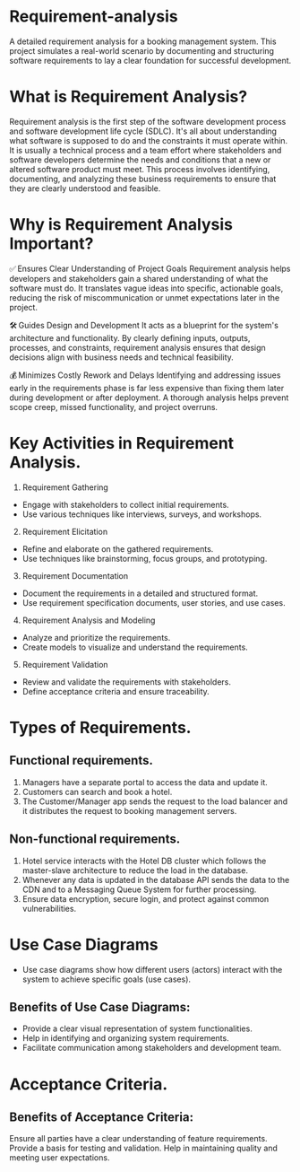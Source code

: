 # Requirement-analysis
A detailed requirement analysis for a booking management system. This project simulates a real-world scenario by documenting and structuring software requirements to lay a clear foundation for successful development.
# What is Requirement Analysis?
Requirement analysis is the first step of the software development process and software development life cycle (SDLC).
It's all about understanding what software is supposed to do and the constraints it must operate within.
It is usually a technical process and a team effort where stakeholders and software developers determine the needs and conditions that a new or altered software product must meet. This process involves identifying, documenting, and analyzing these business requirements to ensure that they are clearly understood and feasible.
# Why is Requirement Analysis Important?
✅ Ensures Clear Understanding of Project Goals
Requirement analysis helps developers and stakeholders gain a shared understanding of what the software must do. It translates vague ideas into specific, actionable goals, reducing the risk of miscommunication or unmet expectations later in the project.

🛠 Guides Design and Development
It acts as a blueprint for the system's architecture and functionality. By clearly defining inputs, outputs, processes, and constraints, requirement analysis ensures that design decisions align with business needs and technical feasibility.

💰 Minimizes Costly Rework and Delays
Identifying and addressing issues early in the requirements phase is far less expensive than fixing them later during development or after deployment. A thorough analysis helps prevent scope creep, missed functionality, and project overruns.
#  Key Activities in Requirement Analysis.
1. Requirement Gathering
* Engage with stakeholders to collect initial requirements.
* Use various techniques like interviews, surveys, and workshops.
2. Requirement Elicitation
* Refine and elaborate on the gathered requirements.
* Use techniques like brainstorming, focus groups, and prototyping.
3. Requirement Documentation
* Document the requirements in a detailed and structured format.
* Use requirement specification documents, user stories, and use cases.
4. Requirement Analysis and Modeling
* Analyze and prioritize the requirements.
* Create models to visualize and understand the requirements.
5. Requirement Validation
* Review and validate the requirements with stakeholders.
* Define acceptance criteria and ensure traceability.
# Types of Requirements.
## Functional requirements.
1. Managers have a separate portal to access the data and update it.
2. Customers can search and book a hotel.
3. The Customer/Manager app sends the request to the load balancer and it distributes the request to booking management servers.
## Non-functional requirements.
1. Hotel service interacts with the Hotel DB cluster which follows the master-slave architecture to reduce the load in the database.
2. Whenever any data is updated in the database API sends the data to the CDN and to a Messaging Queue System for further processing.
3. Ensure data encryption, secure login, and protect against common vulnerabilities.
# Use Case Diagrams
* Use case diagrams show how different users (actors) interact with the system to achieve specific goals (use cases).
 ## Benefits of Use Case Diagrams:
- Provide a clear visual representation of system functionalities.
- Help in identifying and organizing system requirements.
- Facilitate communication among stakeholders and development team.


# Acceptance Criteria.
## Benefits of Acceptance Criteria:
Ensure all parties have a clear understanding of feature requirements.
Provide a basis for testing and validation.
Help in maintaining quality and meeting user expectations.
